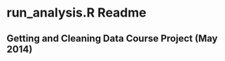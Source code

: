 run_analysis.R Readme
========================================================
## Getting and Cleaning Data Course Project (May 2014)



```{r}

```

```{r}

```

```{r}

```

```{r}

```

```{r}

```
